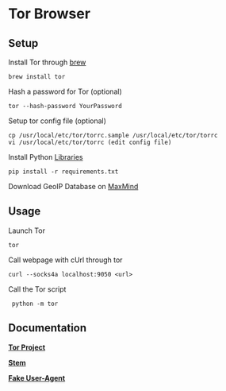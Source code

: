 # Tor Browser

Setup
----------
Install Tor through [brew](https://formulae.brew.sh/formula/tor)

    brew install tor

Hash a password for Tor (optional)

    tor --hash-password YourPassword

Setup tor config file (optional)

    cp /usr/local/etc/tor/torrc.sample /usr/local/etc/tor/torrc
    vi /usr/local/etc/tor/torrc (edit config file)

Install Python [Libraries](https://pypi.org/)

    pip install -r requirements.txt

Download GeoIP Database on [MaxMind](https://dev.maxmind.com/geoip/geoip2/geolite2/)

Usage
----------
Launch Tor

    tor

Call webpage with cUrl through tor

    curl --socks4a localhost:9050 <url>

Call the Tor script

     python -m tor

Documentation
----------
[**Tor Project**](https://2019.www.torproject.org/)

[**Stem**](https://stem.torproject.org/)

[**Fake User-Agent**](https://pypi.org/project/fake-useragent/)
